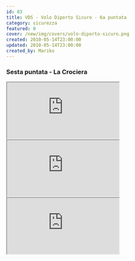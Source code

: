 ```yaml
---
id: 83
title: VDS - Volo Diporto Sicuro - 6a puntata
category: sicurezza
featured: 0
cover: /new/img/covers/volo-diporto-sicuro.png
created: 2010-05-14T23:00:00
updated: 2010-05-14T23:00:00
created_by: Mariko
---
```


### Sesta puntata - La Crociera

<iframe src="https://www.youtube.com/embed/FZMKWqcaSI0/?controls=1" allow="fullscreen"></iframe>

<iframe src="https://www.youtube.com/embed/n3E4gwiyMRY/?controls=1" allow="fullscreen"></iframe>

<iframe src="https://www.youtube.com/embed/4BJxKcbSGGU/?controls=1" allow="fullscreen"></iframe>
